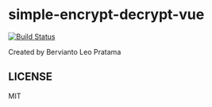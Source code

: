 # simple-encrypt-decrypt-vue

[![Build Status](https://travis-ci.org/bervProject/SimpleEncryptDecryptPage.svg?branch=master)](https://travis-ci.org/bervProject/SimpleEncryptDecryptPage)

Created by Bervianto Leo Pratama

## LICENSE

MIT
